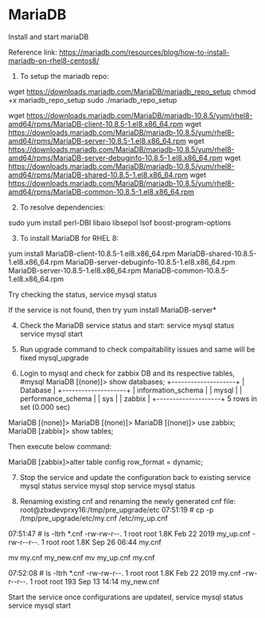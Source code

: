 # MariaDB
Install and start mariaDB

Reference link: https://mariadb.com/resources/blog/how-to-install-mariadb-on-rhel8-centos8/

1. To setup the mariadb repo:

wget https://downloads.mariadb.com/MariaDB/mariadb_repo_setup
chmod +x mariadb_repo_setup
sudo ./mariadb_repo_setup

wget https://downloads.mariadb.com/MariaDB/mariadb-10.8.5/yum/rhel8-amd64/rpms/MariaDB-client-10.8.5-1.el8.x86_64.rpm
wget https://downloads.mariadb.com/MariaDB/mariadb-10.8.5/yum/rhel8-amd64/rpms/MariaDB-server-10.8.5-1.el8.x86_64.rpm
wget https://downloads.mariadb.com/MariaDB/mariadb-10.8.5/yum/rhel8-amd64/rpms/MariaDB-server-debuginfo-10.8.5-1.el8.x86_64.rpm
wget https://downloads.mariadb.com/MariaDB/mariadb-10.8.5/yum/rhel8-amd64/rpms/MariaDB-shared-10.8.5-1.el8.x86_64.rpm
wget https://downloads.mariadb.com/MariaDB/mariadb-10.8.5/yum/rhel8-amd64/rpms/MariaDB-common-10.8.5-1.el8.x86_64.rpm


2. To resolve dependencies:

sudo yum install perl-DBI libaio libsepol lsof boost-program-options

3. To install MariaDB for RHEL 8:


yum install MariaDB-client-10.8.5-1.el8.x86_64.rpm MariaDB-shared-10.8.5-1.el8.x86_64.rpm MariaDB-server-debuginfo-10.8.5-1.el8.x86_64.rpm MariaDB-server-10.8.5-1.el8.x86_64.rpm MariaDB-common-10.8.5-1.el8.x86_64.rpm


Try checking the status,
service mysql status 

If the service is not found, then try 
yum install MariaDB-server* 

4. Check the MariaDB service status and start:
service mysql status
service mysql start

5. Run upgrade command to check compaitability issues and same will be fixed
mysql_upgrade

6. Login to mysql and check for zabbix DB and its respective tables,
#mysql
MariaDB [(none)]> show databases;
+--------------------+
| Database           |
+--------------------+
| information_schema |
| mysql              |
| performance_schema |
| sys                |
| zabbix             |
+--------------------+
5 rows in set (0.000 sec)

MariaDB [(none)]>
MariaDB [(none)]>
MariaDB [(none)]> use zabbix;
MariaDB [zabbix]> show tables;

Then execute below command:

MariaDB [zabbix]>alter table config row_format = dynamic;

7. Stop the service and update the configuration back to existing
service mysql status
service mysql stop
service mysql status

8. Renaming existing cnf and renaming the newly generated cnf file:
root@zbxdevprxy16:/tmp/pre_upgrade/etc
07:51:19 # cp -p /tmp/pre_upgrade/etc/my.cnf /etc/my_up.cnf

07:51:47 # ls -ltrh *.cnf
-rw-rw-r--. 1 root root 1.8K Feb 22  2019 my_up.cnf
-rw-r--r--. 1 root root 1.8K Sep 26 06:44 my.cnf

mv my.cnf my_new.cnf
mv my_up.cnf my.cnf

07:52:08 # ls -ltrh *.cnf
-rw-rw-r--. 1 root root 1.8K Feb 22  2019 my.cnf
-rw-r--r--. 1 root root  193 Sep 13 14:14 my_new.cnf


Start the service once configurations are updated,
service mysql status
service mysql start
